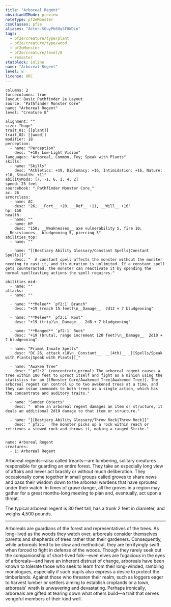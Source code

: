 ```yaml
---
title: "Arboreal Regent"
obsidianUIMode: preview
noteType: pf2eMonster
cssClasses: pf2e
aliases: "Actor.SGuyPb68qSF0WDLn" 
tags:
  - pf2e/creature/type/plant
  - pf2e/creature/type/wood
  - pf2eMonster
  - pf2e/creature/level/8
  - remaster
statblock: inline
name: "Arboreal Regent"
level: 8
license: ORC
---
```


```statblock
columns: 2
forcecolumns: true
layout: Basic Pathfinder 2e Layout
source: "Pathfinder Monster Core"
name: "Arboreal Regent"
level: "Creature 8"

alignment: ""
size: "huge"
trait_01: [[plant]]
trait_02: [[wood]]
modifier: 18
perception:
  - name: "Perception"
    desc: "+18; Low-Light Vision"
languages: "Arboreal, Common, Fey; Speak with Plants"
skills:
  - name: "Skills"
    desc: "Athletics: +19, Diplomacy: +16, Intimidation: +16, Nature: +18, Stealth: +11"
abilityMods: [7, -1, 6, 1, 4, 2]
speed: 25 feet
sourcebook: "_Pathfinder Monster Core_"
ac: 26
armorclass:
  - name: AC
    desc: "26; __Fort__ +20, __Ref__ +11, __Will__ +16"
hp: 150
health:
  - name: ""
  - name: HP
    desc: "150; __Weaknesses__ axe vulnerability 5, fire 10; __Resistances__ bludgeoning 5, piercing 5"
abilities_top:
  - name: ""

  - name: "[[Bestiary Ability Glossary/Constant Spells|Constant Spells]]"
    desc: "  A constant spell affects the monster without the monster needing to cast it, and its duration is unlimited. If a constant spell gets counteracted, the monster can reactivate it by spending the normal spellcasting actions the spell requires."

abilities_mid:
  - name: ""
attacks:
  - name: ""

  - name: "**Melee** `pf2:1` Branch"
    desc: "+19 (reach 15 feet)\n__Damage__  2d12 + 7 bludgeoning"

  - name: "**Melee** `pf2:1` Root"
    desc: "+19 (trip)\n__Damage__  2d8 + 7 bludgeoning"

  - name: "**Ranged** `pf2:1` Rock"
    desc: "+19 (brutal, range increment 120 feet)\n__Damage__  2d10 + 7 bludgeoning"

  - name: "Primal Innate Spells"
    desc: "DC 26, attack +18\n__Constant__  __(4th)__ _[[Spells/Speak with Plants|Speak with Plants]]_"

  - name: "Awaken Tree"
    desc: "`pf2:2` (concentrate,primal) The arboreal regent causes a tree within 180 feet to uproot itself and fight as a minion using the statistics for an [[Monster Core/Awakened Tree|Awakened Tree]]. The arboreal regent can control up to two awakened trees at a time, and they can issue commands to both trees as a single action, which has the concentrate and auditory traits."

  - name: "Sunder Objects"
    desc: "  When an arboreal regent damages an item or structure, it deals an additional 2d10 damage to that item or structure."

  - name: "[[Bestiary Ability Glossary/Throw Rock|Throw Rock]]"
    desc: "`pf2:1`  The monster picks up a rock within reach or retrieves a stowed rock and throws it, making a ranged Strike."
 
```

```encounter-table
name: Arboreal Regent
creatures:
  - 1: Arboreal Regent
```



Arboreal regents—also called treants—are lumbering, solitary creatures responsible for guarding an entire forest. They take an especially long view of affairs and never act brashly or without much deliberation. They occasionally come together in small groups called groves to share news and pass their wisdom down to the arboreal wardens that have sprouted under their watch. In times of grave danger, all the groves in a region may gather for a great months-long meeting to plan and, eventually, act upon a threat.

The typical arboreal regent is 30 feet tall, has a trunk 2 feet in diameter, and weighs 4,500 pounds.

* * *

Arboreals are guardians of the forest and representatives of the trees. As long-lived as the woods they watch over, arboreals consider themselves parents and shepherds of trees rather than their gardeners. Consequently, while arboreals tend to be slow and methodical, they are terrifyingly swift when forced to fight in defense of the woods. Though they rarely seek out the companionship of short-lived folk—even elves are fugacious in the eyes of arboreals—and have an inherent distrust of change, arboreals have been known to tolerate those who seek to learn from their long-winded, rambling monologues, especially if such pupils also express a desire to protect the timberlands. Against those who threaten their realm, such as loggers eager to harvest lumber or settlers aiming to establish croplands or a town, arboreals' wrath is unwavering and devastating. Perhaps ironically, arboreals are gifted at tearing down what others build—a trait that serves vengeful members of their kind well.
